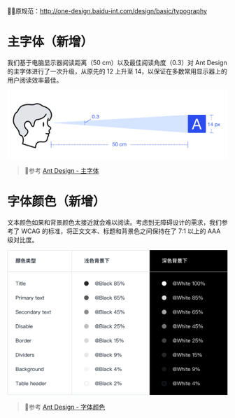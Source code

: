 原规范：http://one-design.baidu-int.com/design/basic/typography

# 主字体（新增）

我们基于电脑显示器阅读距离（50 cm）以及最佳阅读角度（0.3）对 Ant Design 的主字体进行了一次升级，从原先的 12 上升至 14，以保证在多数常用显示器上的用户阅读效率最佳。

![主字体](../images/foundation/typography/typography02.png)

> 参考 [Ant Design - 主字体](https://ant.design/docs/spec/font-cn#%E4%B8%BB%E5%AD%97%E4%BD%93)

# 字体颜色（新增）

文本颜色如果和背景颜色太接近就会难以阅读。考虑到无障碍设计的需求，我们参考了 WCAG 的标准，将正文文本、标题和背景色之间保持在了 7:1 以上的 AAA 级对比度。

![字体颜色](../images/foundation/typography/typography04.png)

> 参考 [Ant Design - 字体颜色](https://ant.design/docs/spec/font-cn#%E5%AD%97%E4%BD%93%E9%A2%9C%E8%89%B2)